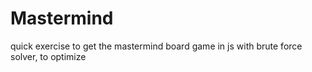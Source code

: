 # Mastermind

quick exercise to get the mastermind board game in js
with brute force solver, to optimize
